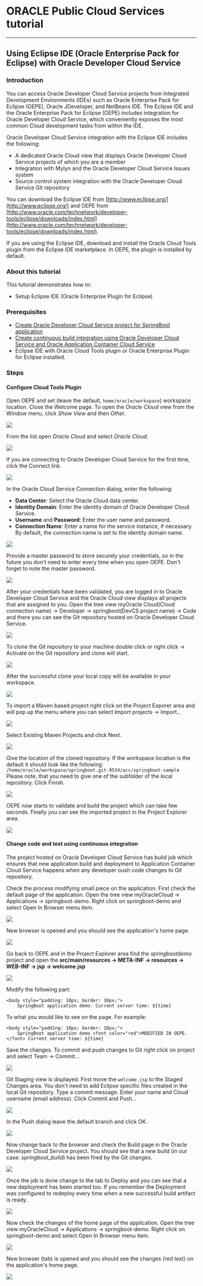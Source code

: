 # ORACLE Public Cloud Services tutorial #
-----
## Using Eclipse IDE (Oracle Enterprise Pack for Eclipse) with Oracle Developer Cloud Service ##

### Introduction ###
You can access Oracle Developer Cloud Service projects from Integrated Development Environments (IDEs) such as Oracle Enterprise Pack for Eclipse (OEPE), Oracle JDeveloper, and NetBeans IDE. The Eclipse IDE and the Oracle Enterprise Pack for Eclipse (OEPE) includes integration for Oracle Developer Cloud Service, which conveniently exposes the most common Cloud development tasks from within the IDE.

Oracle Developer Cloud Service integration with the Eclipse IDE includes the following:

+ A dedicated Oracle Cloud view that displays Oracle Developer Cloud Service projects of which you are a member
+ Integration with Mylyn and the Oracle Developer Cloud Service Issues system
+ Source control system integration with the Oracle Developer Cloud Service Git repository

You can download the Eclipse IDE from [http://www.eclipse.org/](http://www.eclipse.org/) and OEPE from [http://www.oracle.com/technetwork/developer-tools/eclipse/downloads/index.html](http://www.oracle.com/technetwork/developer-tools/eclipse/downloads/index.html).

If you are using the Eclipse IDE, download and install the Oracle Cloud Tools plugin from the Eclipse IDE marketplace. In OEPE, the plugin is installed by default.

### About this tutorial ###
This tutorial demonstrates how to:
	
+ Setup Eclipse IDE (Oracle Enterprise Plugin for Eclipse)

### Prerequisites ###

+ [Create Oracle Developer Cloud Service project for SpringBoot application](https://github.com/oracle-weblogic/weblogic-innovation-seminars/blob/caf-12.2.1/cloud.demos/jcs.basics/create.devcs.project.springboot.md)
+ [Create continuous build integration using Oracle Developer Cloud Service and Oracle Application Container Cloud Service](https://github.com/oracle-weblogic/weblogic-innovation-seminars/blob/caf-12.2.1/cloud.demos/jcs.basics/devcs.accs.ci.md)
+ Eclipse IDE with Oracle Cloud Tools plugin or Oracle Enterprise Plugin for Eclipse installed.

### Steps ###

#### Configure Cloud Tools Plugin ####

Open OEPE and set (leave the default, `home/oracle/workspace`) workspace location. Close the Welcome page. To open the *Oracle Cloud* view from the Window menu, click *Show View* and then *Other*.

![](images/dcs/oepe.01.png)

From the list open *Oracle Cloud* and select *Oracle Cloud*.

![](images/dcs/oepe.02.png)

If you are connecting to Oracle Developer Cloud Service for the first time, click the Connect link.

![](images/dcs/oepe.03.png)

In the Oracle Cloud Service Connection dialog, enter the following:

+ **Data Center**: Select the Oracle Cloud data center.
+ **Identity Domain**: Enter the identity domain of Oracle Developer Cloud Service.
+ **Username** and **Password**: Enter the user name and password.
+ **Connection Name**: Enter a name for the service instance, if necessary. By default, the connection name is set to the identity domain name.

![](images/dcs/oepe.04.png)

Provide a master password to store securely your credentials, so in the future you don't need to enter every time when you open OEPE. Don't forget to note the master password.

![](images/dcs/oepe.05.png)

After your credentials have been validated, you are logged in to Oracle Developer Cloud Service and the Oracle Cloud view displays all projects that are assigned to you. Open the tree view myOracle Cloud(Cloud connection name) -> Developer -> springboot(DevCS project name) -> Code and there you can see the Git repository hosted on Oracle Developer Cloud Service.

![](images/dcs/oepe.06.png)

To clone the Git repository to your machine double click or right click -> Activate on the Git repository and clone will start.

![](images/dcs/oepe.07.png)

After the successful clone your local copy will be available in your workspace.

![](images/dcs/oepe.08.png)

To import a Maven based project right click on the Project Exporer area and will pop up the menu where you can select Import projects -> Import...

![](images/dcs/oepe.09.png)

Select Existing Maven Projects and click Next.

![](images/dcs/oepe.10.png)

Give the location of the cloned repository. If the workspace location is the default it should look like the following: `/home/oracle/workspace/springboot.git-9534/acc/springboot-sample`
Please note, that you need to give one of the subfolder of the local repository.
Click Finish.

![](images/dcs/oepe.11.png)

OEPE now starts to validate and build the project which can take few seconds. Finally you can see the imported project in the Project Explorer area.

![](images/dcs/oepe.12.png)

#### Change code and test using continuous integration ####

The project hosted on Oracle Developer Cloud Service has build job which ensures that new application build and deployment to Application Container Cloud Service happens when any developer oush code changes to Git repository.

Check the process modifying small piece on the application. First check the default page of the application. Open the tree view myOracleCloud -> Applications -> springboot-demo. Right click on springboot-demo and select Open In Browser menu item.

![](images/dcs/oepe.13.png)

New browser is opened and you should see the application's home page.

![](images/dcs/oepe.14.png)

Go back to OEPE and in the Project Explorer area find the *springbootdemo* project and open the **src/main/resources -> META-INF -> resources -> WEB-INF -> jsp -> welcome.jsp**

![](images/dcs/oepe.15.png)

Modify the following part:

	<body style="padding: 10px; border: 10px;">
		SpringBoot application demo. Current server time: ${time}

To what you would like to see on the page. For example:

	<body style="padding: 10px; border: 10px;">
		SpringBoot application demo <font color="red">MODIFIED IN OEPE.</font> Current server time: ${time}

Save the changes. To commit and push changes to Git right click on project and select Team -> Commit...

![](images/dcs/change.16.png) 

Git Staging view is displayed. First move the `welcome.jsp` to the Staged Changes area. You don't need to add Eclipse specific files created in the local Git repository. Type a commit message. Enter your name and Cloud username (email address). Click Commit and Push...

![](images/dcs/oepe.16.png)

In the Push dialog leave the default branch and click OK.

![](images/dcs/oepe.17.png)

Now change back to the browser and check the Build page in the Oracle Developer Cloud Service project. You should see that a new build (in our case: *springboot_build*) has been fired by the Git changes.

![](images/dcs/change.20.png)

Once the job is done change to the tab to Deploy and you can see that a new deployment has been started too. If you remember the Deployment was configured to redeploy every time when a new successful build artifact is ready.

![](images/dcs/change.21.png)

Now check the changes of the home page of the application. Open the tree view myOracleCloud -> Applications -> springboot-demo. Right click on springboot-demo and select Open In Browser menu item.

![](images/dcs/oepe.13.png)

New browser (tab) is opened and you should see the changes (red text) on the application's home page.

![](images/dcs/oepe.18.png)
